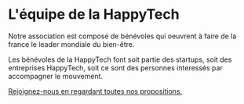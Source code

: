 # L'équipe de la HappyTech

Notre association est composé de bénévoles qui oeuvrent à faire de la france le leader mondiale du bien-être.

Les bénévoles de la HappyTech font soit partie des startups, soit des entreprises HappyTech, soit ce sont des personnes interessés par accompagner le mouvement.

[Rejoignez-nous en regardant toutes nos propositions.](https://www.welcometothejungle.co/companies/happytech)
